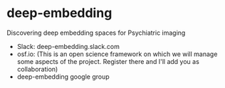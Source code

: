 # deep-embedding
Discovering deep embedding spaces for Psychiatric imaging

* Slack: deep-embedding.slack.com
* osf.io: (This is an open science framework on which we will manage some aspects of the project. Register there and I'll add you as collaboration)
* deep-embedding google group
